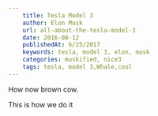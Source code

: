 ```yaml
---
    title: Tesla Model 3
    author: Elon Musk
    url: all-about-the-tesla-model-3
    date: 2016-08-12
    publishedAt: 6/25/2017
    keywords: tesla, model 3, elon, musk
    categories: muskified, nice3
    tags: tesla, model 3,Whale,cool
---
```


How now brown cow. 

This is how we do it